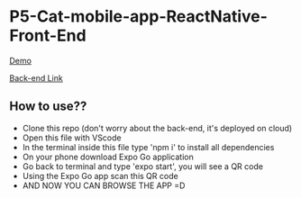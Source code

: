 # P5-Cat-mobile-app-ReactNative-Front-End

[Demo]()

[Back-end  Link](https://github.com/100-Project-Challenge/P5-Cat-mobile-app-ReactNative-back-End)

## How to use??

- Clone this repo (don't worry about the back-end, it's deployed on cloud)
- Open this file with VScode 
- In the terminal inside this file type 'npm i' to install all dependencies 
- On your phone download Expo Go application 
- Go back to terminal and type 'expo start', you will see a QR code 
- Using the Expo Go app scan this QR code 
- AND NOW YOU CAN BROWSE THE APP =D
